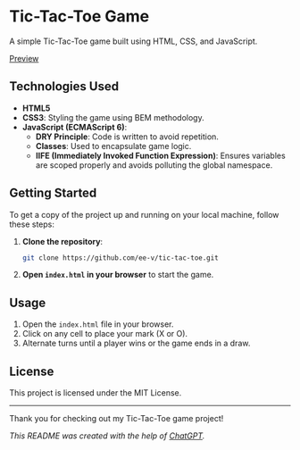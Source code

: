 # Tic-Tac-Toe Game

A simple Tic-Tac-Toe game built using HTML, CSS, and JavaScript.

[Preview](https://ee-v.github.io/tic-tac-toe/)

## Technologies Used

- **HTML5**
- **CSS3**: Styling the game using BEM methodology.
- **JavaScript (ECMAScript 6)**:
  - **DRY Principle**: Code is written to avoid repetition.
  - **Classes**: Used to encapsulate game logic.
  - **IIFE (Immediately Invoked Function Expression)**: Ensures variables are scoped properly and avoids polluting the global namespace.

## Getting Started

To get a copy of the project up and running on your local machine, follow these steps:

1. **Clone the repository**:
    ```bash
    git clone https://github.com/ee-v/tic-tac-toe.git
    ```
2. **Open `index.html` in your browser** to start the game.

## Usage

1. Open the `index.html` file in your browser.
2. Click on any cell to place your mark (X or O).
3. Alternate turns until a player wins or the game ends in a draw.

## License

This project is licensed under the MIT License.

---

Thank you for checking out my Tic-Tac-Toe game project!

*This README was created with the help of [ChatGPT](https://github.com/openai/chatgpt).*
